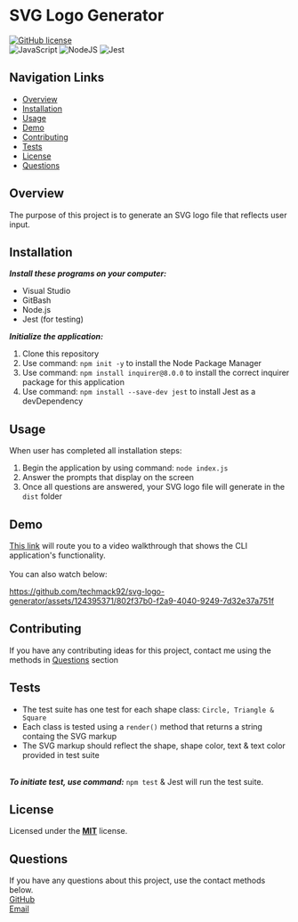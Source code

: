 # SVG Logo Generator
[![GitHub license](https://img.shields.io/badge/License-MIT-purple.svg)](https://opensource.org/licenses/MIT)<br>
![JavaScript](https://img.shields.io/badge/javascript-%23323330.svg?style=for-the-badge&logo=javascript&logoColor=%23F7DF1E)
![NodeJS](https://img.shields.io/badge/node.js-6DA55F?style=for-the-badge&logo=node.js&logoColor=white)
![Jest](https://img.shields.io/badge/-jest-%23C21325?style=for-the-badge&logo=jest&logoColor=white)


## Navigation Links
+ [Overview](#overview)
+ [Installation](#installation)
+ [Usage](#usage)
+ [Demo](#demo)
+ [Contributing](#contributing)
+ [Tests](#tests)
+ [License](#license)
+ [Questions](#questions)

## Overview
The purpose of this project is to generate an SVG logo file that reflects user input.

## Installation
***Install these programs on your computer:***
+ Visual Studio<br>
+ GitBash <br> 
+ Node.js<br>
+ Jest (for testing)

***Initialize the application:***<br>
1. Clone this repository<br> 
2. Use command: `npm init -y` to install the Node Package Manager<br> 
3. Use command: `npm install inquirer@8.0.0` to install the correct inquirer package for this application
4. Use command: `npm install --save-dev jest` to install Jest as a devDependency

## Usage
When user has completed all installation steps:<br> 
1. Begin the application by using command: `node index.js`<br> 
2. Answer the prompts that display on the screen<br> 
3. Once all questions are answered, your SVG logo file will generate in the `dist` folder

## Demo
[This link](https://drive.google.com/file/d/1aHwVp6TSnOUTC3O981mYrREvLcOxw7x9/view?usp=sharing) will route you to a video walkthrough that shows the CLI application's functionality.<br><br>
You can also watch below:<br>

https://github.com/techmack92/svg-logo-generator/assets/124395371/802f37b0-f2a9-4040-9249-7d32e37a751f



## Contributing
If you have any contributing ideas for this project, contact me using the methods in [Questions](#questions) section

## Tests
+ The test suite has one test for each shape class: `Circle, Triangle & Square`<br>
+ Each class is tested using a `render()` method that returns a string containg the SVG markup<br>
+ The SVG markup should reflect the shape, shape color, text & text color provided in test suite<br><br>

***To initiate test, use command:*** `npm test` & Jest will run the test suite.

## License
Licensed under the <a href="https://github.com/techmack92/code-quiz/main/LICENSE"> **MIT**</a> license.

## Questions
If you have any questions about this project, use the contact methods below.<br>
[GitHub](https://github.com/techmack92) <br>
[Email](mailto:mldixon9750@gmail.com)
